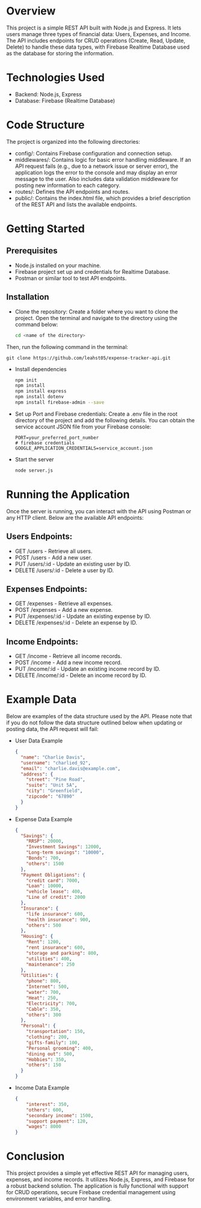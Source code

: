 # Overview
This project is a simple REST API built with Node.js and Express. It lets users manage three types of financial data: Users, Expenses, and Income. The API includes endpoints for CRUD operations (Create, Read, Update, Delete) to handle these data types, with Firebase Realtime Database used as the database for storing the information. 

# Technologies Used
- Backend: Node.js, Express
- Database: Firebase (Realtime Database)

# Code Structure
The project is organized into the following directories:
- config/: Contains Firebase configuration and connection setup.
- middlewares/: Contains logic for basic error handling middleware. If an API request fails (e.g., due to a network issue or server error), the application logs the error to the console and may display an error message to the user. Also includes data validation middleware for posting new information to each category.
- routes/: Defines the API endpoints and routes.
- public/: Contains the index.html file, which provides a brief description of the REST API and lists the available endpoints.

# Getting Started
## Prerequisites
- Node.js installed on your machine.
- Firebase project set up and credentials for Realtime Database.
- Postman or similar tool to test API endpoints.

## Installation
- Clone the repository:
Create a folder where you want to clone the project.
Open the terminal and navigate to the directory using the command below:
    ```bash
    cd <name of the directory>

Then, run the following command in the terminal:
    
    git clone https://github.com/leahst05/expense-tracker-api.git
  
- Install dependencies
  ```bash
  npm init
  npm install
  npm install express
  npm install dotenv
  npm install firebase-admin --save

- Set up Port and Firebase credentials:
Create a .env file in the root directory of the project and add the following details. You can obtain the service account JSON file from your Firebase console:
  ```env
  PORT=your_preferred_port_number
  # firebase credentials
  GOOGLE_APPLICATION_CREDENTIALS=service_account.json

- Start the server
  ```bash
  node server.js

# Running the Application
Once the server is running, you can interact with the API using Postman or any HTTP client. Below are the available API endpoints:
## Users Endpoints:
- GET /users - Retrieve all users.
- POST /users - Add a new user.
- PUT /users/:id - Update an existing user by ID.
- DELETE /users/:id - Delete a user by ID.
  
## Expenses Endpoints:
- GET /expenses - Retrieve all expenses.
- POST /expenses - Add a new expense.
- PUT /expenses/:id - Update an existing expense by ID.
- DELETE /expenses/:id - Delete an expense by ID.

## Income Endpoints:
- GET /income - Retrieve all income records.
- POST /income - Add a new income record.
- PUT /income/:id - Update an existing income record by ID.
- DELETE /income/:id - Delete an income record by ID.

# Example Data
Below are examples of the data structure used by the API. Please note that if you do not follow the data structure outlined below when updating or posting data, the API request will fail:

- User Data Example
  ```json
  {
    "name": "Charlie Davis",
    "username": "charlied_92",
    "email": "charlie.davis@example.com",
    "address": {
      "street": "Pine Road",
      "suite": "Unit 5A",
      "city": "Greenfield",
      "zipcode": "67890"
    }
  }

- Expense Data Example
  ```json
  {
    "Savings": {
      "RRSP": 20000,
      "Investment Savings": 12000,
      "Long-term savings": "10000",
      "Bonds": 700,
      "others": 1500
    },
    "Payment Obligations": {
      "credit card": 7000,
      "Loan": 10000,
      "vehicle lease": 400,
      "Line of credit": 2000
    },
    "Insurance": {
      "life insurance": 600,
      "health insurance": 900,
      "others": 500
    },
    "Housing": {
      "Rent": 1200,
      "rent insurance": 600,
      "storage and parking": 800,
      "utilities": 400,
      "maintenance": 250
    },
    "Utilities": {
      "phone": 800,
      "Internet": 500,
      "water": 700,
      "Heat": 250,
      "Electricity": 700,
      "Cable": 350,
      "others": 300
    },
    "Personal": {
      "transportation": 150,
      "clothing": 200,
      "gifts-family": 100,
      "Personal grooming": 400,
      "dining out": 500,
      "Hobbies": 350,
      "others": 150
    }
  }

- Income Data Example
  ```json
  {
      "interest": 350,
      "others": 600,
      "secondary income": 1500,
      "support payment": 120,
      "wages": 8000
  }

# Conclusion
This project provides a simple yet effective REST API for managing users, expenses, and income records. It utilizes Node.js, Express, and Firebase for a robust backend solution. The application is fully functional with support for CRUD operations, secure Firebase credential management using environment variables, and error handling.
